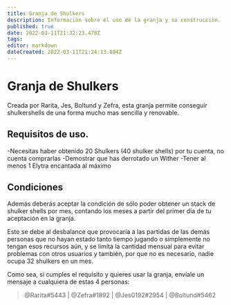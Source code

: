 ```yaml
---
title: Granja de Shulkers
description: Informaciòn sobre el uso de la granja y su construcciòn.
published: true
date: 2022-03-11T21:32:23.478Z
tags: 
editor: markdown
dateCreated: 2022-03-11T21:24:13.894Z
---
```


# Granja de Shulkers

Creada por Rarita, Jes, Boltund y Zefra, esta granja permite conseguir shulkershells de una forma mucho mas sencilla y renovable.

## Requisitos de uso.

-Necesitas haber obtenido 20 Shulkers (40 shulker shells) por tu cuenta, no cuenta comprarlas
-Demostrar que has derrotado un Wither
-Tener al menos 1 Elytra encantada al máximo

## Condiciones 
Además deberás aceptar la condición de sólo poder obtener un stack de shulker shells por mes, contando los meses a partir del primer día de tu aceptación en la granja.

Esto se debe al desbalance que provocaría a las partidas de las demás personas que no hayan estado tanto tiempo jugando o simplemente no tengan esos recursos aún, y se limíta la cantidad mensual para evitar problemas con otros usuarios y también, por que no es necesario, nadie ocupa 32 shulkers en un mes.

Como sea, si cumples el requisito y quieres usar la granja, envíale un mensaje a cualquiera de estas 4 personas: 
> @Rarita#5443 | @Zefra#1892 | @Jes0192#2954 | @Boltund#5462